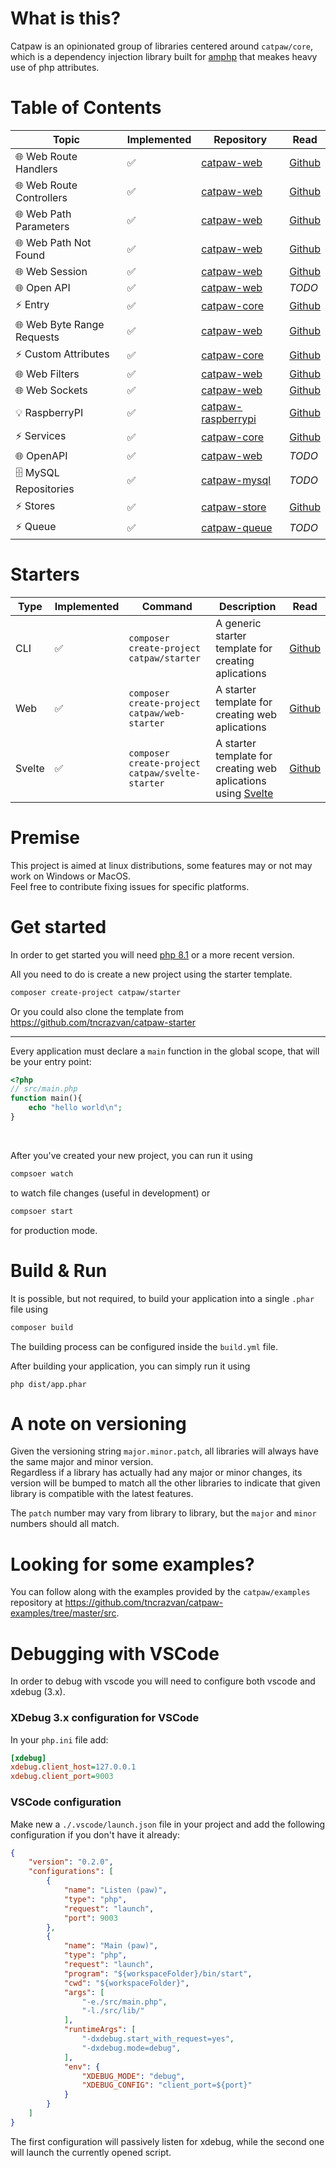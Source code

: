 # What is this?

Catpaw is an opinionated group of libraries centered around `catpaw/core`, which is a dependency injection library built for [amphp](https://amphp.org/) that meakes heavy use of php attributes.

# Table of Contents

| Topic                      | Implemented  | Repository                                                            | Read                                       |
|----------------------------|--------------|-----------------------------------------------------------------------|--------------------------------------------|
| 🌐 Web Route Handlers       | ✅           | [catpaw-web](https://github.com/tncrazvan/catpaw-web)                 | [Github](./docs/1.WebRouteHandlers.md)     |
| 🌐 Web Route Controllers    | ✅           | [catpaw-web](https://github.com/tncrazvan/catpaw-web)                 | [Github](./docs/14.WebRouteControllers.md) |
| 🌐 Web Path Parameters      | ✅           | [catpaw-web](https://github.com/tncrazvan/catpaw-web)                 | [Github](./docs/2.WebPathParameters.md)    |
| 🌐 Web Path Not Found       | ✅           | [catpaw-web](https://github.com/tncrazvan/catpaw-web)                 | [Github](./docs/3.WebPathNotFound.md)      |
| 🌐 Web Session              | ✅           | [catpaw-web](https://github.com/tncrazvan/catpaw-web)                 | [Github](./docs/4.WebSession.md)           |
| 🌐 Open API                 | ✅           | [catpaw-web](https://github.com/tncrazvan/catpaw-web)                 | _TODO_                                     |
| ⚡ Entry                    | ✅           | [catpaw-core](https://github.com/tncrazvan/catpaw-core)               | [Github](./docs/5.Entry.md)                |
| 🌐 Web Byte Range Requests  | ✅           | [catpaw-web](https://github.com/tncrazvan/catpaw-web)                 | [Github](./docs/7.WebByteRangeRequests.md) |
| ⚡ Custom Attributes        | ✅           | [catpaw-core](https://github.com/tncrazvan/catpaw-core)               | [Github](./docs/8.CustomAttributes.md)     |
| 🌐 Web Filters              | ✅           | [catpaw-web](https://github.com/tncrazvan/catpaw-web)                 | [Github](./docs/9.WebFilters.md)           |
| 🌐 Web Sockets              | ✅           | [catpaw-web](https://github.com/tncrazvan/catpaw-web)                 | [Github](./docs/10.WebSockets.md)          |
| 💡 RaspberryPI             | ✅           | [catpaw-raspberrypi](https://github.com/tncrazvan/catpaw-raspberrypi) | [Github](./docs/11.RaspberryPI.md)         |
| ⚡ Services                 | ✅           | [catpaw-core](https://github.com/tncrazvan/catpaw-core)               | [Github](./docs/13.Services.md)            |
| 🌐 OpenAPI                  | ✅           | [catpaw-web](https://github.com/tncrazvan/catpaw-web)                 | _TODO_                                     |
| 🗄 MySQL Repositories       | ✅           | [catpaw-mysql](https://github.com/tncrazvan/catpaw-mysql)             | _TODO_                                     |
| ⚡ Stores                   | ✅           | [catpaw-store](https://github.com/tncrazvan/catpaw-store)             | [Github](./docs/12.Stores.md)              |
| ⚡ Queue                    | ✅           | [catpaw-queue](https://github.com/tncrazvan/catpaw-queue)             | _TODO_                                     |

# Starters

| Type    | Implemented | Command                                         | Description                                          | Read                                   |
|---------|-------------|-------------------------------------------------|------------------------------------------------------|----------------------------------------|
| CLI     | ✅          | `composer create-project catpaw/starter`        | A generic starter template for creating aplications  | [Github](./README.md#get-started)                  |
| Web     | ✅          | `composer create-project catpaw/web-starter`    | A starter template for creating web aplications      | [Github](./docs/16.Web.md) |
| Svelte  | ✅          | `composer create-project catpaw/svelte-starter` | A starter template for creating web aplications using [Svelte](https://github.com/sveltejs/svelte) | [Github](./docs/15.SvelteSPAStarter.md) |


# Premise

This project is aimed at linux distributions, some features may or not may work on Windows or MacOS.<br/>
Feel free to contribute fixing issues for specific platforms.

# Get started

In order to get started you will need [php 8.1](https://www.php.net/downloads.php) or a more recent version.

All you need to do is create a new project using the starter template.

```bash
composer create-project catpaw/starter
```

Or you could also clone the template from https://github.com/tncrazvan/catpaw-starter

---

Every application must declare a ```main``` function in the global scope, that will be your entry point:

```php
<?php
// src/main.php
function main(){
    echo "hello world\n";
}
```

<br/>

After you've created your new project, you can run it using

```bash
compsoer watch
```
to watch file changes (useful in development)
or

```bash
compsoer start
```
for production mode.

# Build & Run

It is possible, but not required, to build your application into a single `.phar` file using

```bash
composer build
```
The building process can be configured inside the `build.yml` file.

After building your application, you can simply run it using 
```
php dist/app.phar
```

# A note on versioning

Given the versioning string `major.minor.patch`, all libraries will always have the same major and minor version.<br/>
Regardless if a library has actually had any major or minor changes, its version will be bumped to match all the other libraries to indicate that given library is compatible with the latest features.<br/>

The `patch` number may vary from library to library, but the `major` and `minor` numbers should all match.
# Looking for some examples?

You can follow along with the examples provided by the `catpaw/examples` repository at https://github.com/tncrazvan/catpaw-examples/tree/master/src.


# Debugging with VSCode

In order to debug with vscode you will need to configure both vscode and xdebug (3.x).

### XDebug 3.x configuration for VSCode

In your `php.ini` file add:
```ini
[xdebug]
xdebug.client_host=127.0.0.1
xdebug.client_port=9003
```

### VSCode configuration

Make new a `./.vscode/launch.json` file in your project and add the following configuration if you don't have it already:
```json
{
    "version": "0.2.0",
    "configurations": [
        {
            "name": "Listen (paw)",
            "type": "php",
            "request": "launch",
            "port": 9003
        },
        {
            "name": "Main (paw)",
            "type": "php",
            "request": "launch",
            "program": "${workspaceFolder}/bin/start",
            "cwd": "${workspaceFolder}",
            "args": [
                "-e./src/main.php",
                "-l./src/lib/"
            ],
            "runtimeArgs": [
                "-dxdebug.start_with_request=yes",
                "-dxdebug.mode=debug",
            ],
            "env": {
                "XDEBUG_MODE": "debug",
                "XDEBUG_CONFIG": "client_port=${port}"
            }
        }
    ]
}
```

The first configuration will passively listen for xdebug, while the second one will launch the currently opened script.
